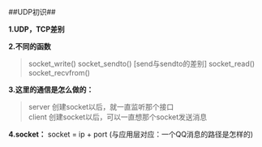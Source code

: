 ##UDP初识##

**1.UDP，TCP差别**

**2.不同的函数**

> socket_write()    socket_sendto()  [send与sendto的差别] socket_read()    
> socket_recvfrom()

**3.这里的通信是怎么做的：**

>   server 创建socket以后，就一直监听那个接口   
>   client 创建socket以后，可以一直想那个socket发送消息


**4.socket：**
  socket = ip + port  (与应用层对应：一个QQ消息的路径是怎样的)